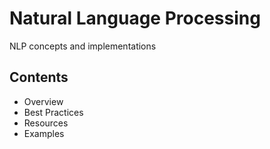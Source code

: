 # Natural Language Processing

NLP concepts and implementations

## Contents
- Overview
- Best Practices
- Resources
- Examples
